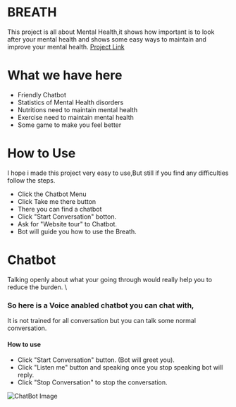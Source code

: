 

# BREATH

This project is all about Mental Health,it shows how important is to look after your mental health
and shows some easy ways to maintain and improve your mental health.
[Project Link](https://ashiqingit.github.io/breath/)


# What we have here

* Friendly Chatbot
* Statistics of Mental Health disorders
* Nutritions need to maintain mental health
* Exercise need to maintain mental health
* Some game to make you feel better


# How to Use

I hope i made this project very easy to use,But still if you find any difficulties follow the steps.

* Click the Chatbot Menu 
* Click Take me there button
* There you can find a chatbot
* Click "Start Conversation" botton.
* Ask for "Website tour" to Chatbot.
* Bot will guide you how to use the Breath.



# Chatbot

Talking openly about what your going through would really help you to reduce the burden. \

### So here is a Voice anabled chatbot you can chat with, 
It is not trained for all conversation but you can talk some normal conversation.


#### How to use

* Click "Start Conversation" button. (Bot will greet you).
* Click "Listen me" button and speaking once you stop speaking bot will reply.
* Click "Stop Conversation" to stop the conversation.


![ChatBot Image](https://github.com/[username]/[reponame]/blob/[branch]/image.jpg?raw=true)









